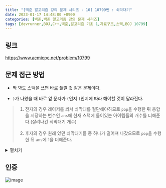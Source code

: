```yaml
---
title: "[백준 알고리즘 강의 문제 시리즈 - 10] 10799번 : 쇠막대기"
date: 2023-01-17 14:48:00 +0900
categories: [백준,백준 알고리즘 강의 문제 시리즈]
tags: [devrunner,BOJ,C++,백준,알고리즘 기초 1,자료구조,스택,BOJ 10799]
---
```


링크
---
<https://www.acmicpc.net/problem/10799>


문제 접근 방법
---
* 딱 봐도 스택을 쓰면 바로 풀릴 것 같은 문제이다.

* `)`가 나왔을 때 바로 앞 문자가 `(`인지 `)`인지에 따라 해야할 것이 달라진다.

> 1. 전자의 경우 레이저를 쏴서 쇠막대를 절단해야하므로 `pop`을 수행한 뒤 총합을 저장하는 변수인 `ans`에 현재 스택에 들어있는 아이템들의 개수를 더해준다.(잘려나간 쇠막대기 개수)<br><br>
> 2. 후자의 경우 원래 있던 쇠막대기들 중 하나가 떨어져 나갔으므로 `pop`을 수행한 뒤 `ans`에 1을 더해준다.

<details>
<summary>펼치기</summary>
<div markdown="1">

```cpp
#include <bits/stdc++.h>
using namespace std;

int main()
{
    string str;
    cin >> str;

    // '('를 저장할 스택
    stack<char> stk;
    /* 정답을 저장할 변수.
    잘려진 쇠막대기 조각의 총 개수를 의미한다. */
    int ans = 0;
    // 문자열에서 현재 문자의 앞 문자를 저장할 변수다.
    char prev = '(';

    for (char a : str)
    {
        if (a == '(')
        {
            stk.push(a);
        }
        else
        {
            stk.pop();
            if (prev == '(')
            {
                ans += stk.size();
            }
            else
            {
                ans += 1;
            }
        }

        prev = a;
    }

    cout << ans;

    return 0;
}
```

</div>
</details>

인증
---
![image](https://user-images.githubusercontent.com/87963766/212815794-337eeb5a-5d8b-4a55-817a-e9f4447a9bfe.png)
